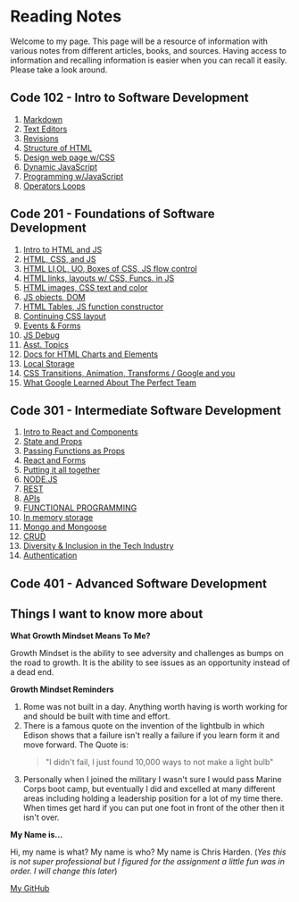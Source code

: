 # Reading Notes

Welcome to my page. This page will be a resource of information with various notes from different articles, books, and sources. Having access to information and recalling information is easier when you can recall it easily. Please take a look around.

## Code 102 - Intro to Software Development

1. [Markdown](code_102/markdown.md)
2. [Text Editors](code_102/texteditor.md)
3. [Revisions](code_102/revisions.md)
4. [Structure of HTML](code_102/HTMLstruct.md)
5. [Design web page w/CSS](code_102/design_css.md)
6. [Dynamic JavaScript](code_102/java_pages.md)
7. [Programming w/JavaScript](code_102/prog_java.md)
8. [Operators Loops](code_102/op_loop.md)

## Code 201 - Foundations of Software Development

1. [Intro to HTML and JS](code_201/class-01.md)
2. [HTML, CSS, and JS](code_201/class-02.md)
3. [HTML LI,OL, UO, Boxes of CSS, JS flow control](code_201/class-03.md)
4. [HTML links, layouts w/ CSS, Funcs. in JS](code_201/class-04.md)
5. [HTML images, CSS text and color](code_201/class-05.md)
6. [JS objects, DOM](code_201/class-06.md)  
7. [HTML Tables, JS function constructor](code_201/class-07.md)
8. [Continuing CSS layout](code_201/class-08.md)
9. [Events & Forms](code_201/class-09.md)
10. [JS Debug](code_201/class-10.md)
11. [Asst. Topics](code_201/class-11.md)
12. [Docs for HTML Charts and Elements](code_201/class-12.md)
13. [Local Storage](code_201/class-13.md)
14. [CSS Transitions, Animation, Transforms / Google and you](code_201/class-14a.md)
15. [What Google Learned About The Perfect Team](code_201/class-14b.md)

## Code 301 - Intermediate Software Development

1. [Intro to React and Components](code_301/read_01.md)
2. [State and Props](code_301/read_02.md)
3. [Passing Functions as Props](code_301/read_03.md)
4. [React and Forms](code_301/read_04.md)
5. [Putting it all together](code_301/read_05.md)
6. [NODE.JS](code_301/read_06.md)
7. [REST](code_301/read_07.md)
8. [APIs](code_301/read_08.md)
9. [FUNCTIONAL PROGRAMMING](code_301/read_09.md)
10. [In memory storage](code_301/read_10.md)
11. [Mongo and Mongoose](code_301/read_11.md)
12. [CRUD](code_301/read_12.md)
13. [Diversity & Inclusion in the Tech Industry](code_301/read_13.md)
14. [Authentication](code_301/read_14.md)

## Code 401 - Advanced Software Development

## Things I want to know more about

**What Growth Mindset Means To Me?**

Growth Mindset is the ability to see adversity and challenges as bumps on the road to growth. It is the ability to see issues as an opportunity instead of a dead end.

**Growth Mindset Reminders**

1. Rome was not built in a day. Anything worth having is worth working for and should be built with time and effort.
2. There is a famous quote on the invention of the lightbulb in which Edison shows that a failure isn't really a failure if you learn form it and move forward. The Quote is:
   > "I didn't fail, I just found 10,000 ways to not make a light bulb"
3. Personally when I joined the military I wasn't sure I would pass Marine Corps boot camp, but eventually I did and excelled at many different areas including holding a leadership position for a lot of my time there. When times get hard if you can put one foot in front of the other then it isn't over.

**My Name is...**

Hi, my name is what? My name is who? My name is Chris Harden. (_Yes this is not super professional but I figured for the assignment a little fun was in order. I will change this later_)

[My GitHub](https://github.com/HardenChris)
